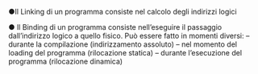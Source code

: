 ●Il Linking di un programma consiste nel calcolo degli indirizzi logici

● Il Binding di un programma consiste nell’eseguire il passaggio dall’indirizzo logico a quello fisico. Può essere fatto in momenti diversi:
	– durante la compilazione (indirizzamento assoluto)
	– nel momento del loading del programma (rilocazione statica)
	– durante l’esecuzione del programma (rilocazione dinamica)